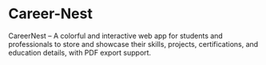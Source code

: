 # Career-Nest
CareerNest – A colorful and interactive web app for students and professionals to store and showcase their skills, projects, certifications, and education details, with PDF export support.

